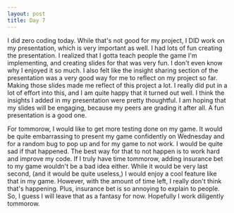 ```yaml
---
layout: post
title: Day 7
---
```


I did zero coding today. While that's not good for my project, I DID work on my presentation, which is very important as well. I had lots of fun creating the presentation. I realized that I gotta teach people the game I'm implementing, and creating slides for that was very fun. I don't even know why I enjoyed it so much. I also felt like the insight sharing section of the presentation was a very good way for me to reflect on my project so far. Making those slides made me reflect of this project a lot. I really did put in a lot of effort into this, and I am quite happy that it turned out well. I think the insights I added in my presentation were pretty thoughtful. I am hoping that my slides will be engaging, because my peers are grading it after all. A fun presentation is a good one.

For tommorow, I would like to get more testing done on my game. It would be quite embarrassing to present my game confidently on Wednesday and for a random bug to pop up and for my game to not work. I would be quite sad if that happened. The best way for that to not happen is to work hard and improve my code. If I truly have time tommorow, adding insurance bet to my game wouldn't be a bad idea either. While it would be very last second, (and it would be quite useless,) I would enjoy a cool feature like that in my game. However, with the amount of time left, I really don't think that's happening. Plus, insurance bet is so annoying to explain to people. So, I guess I will leave that as a fantasy for now. Hopefully I work diligently tommorow.
